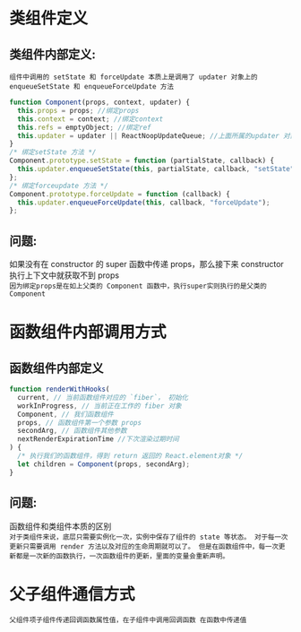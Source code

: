 # 类组件定义
## 类组件内部定义:
`组件中调用的 setState 和 forceUpdate 本质上是调用了 updater 对象上的 enqueueSetState 和 enqueueForceUpdate 方法`
``` javascript
function Component(props, context, updater) {
  this.props = props; //绑定props
  this.context = context; //绑定context
  this.refs = emptyObject; //绑定ref
  this.updater = updater || ReactNoopUpdateQueue; //上面所属的updater 对象
}
/* 绑定setState 方法 */
Component.prototype.setState = function (partialState, callback) {
  this.updater.enqueueSetState(this, partialState, callback, "setState");
};
/* 绑定forceupdate 方法 */
Component.prototype.forceUpdate = function (callback) {
  this.updater.enqueueForceUpdate(this, callback, "forceUpdate");
};
``` 
## 问题:
如果没有在 constructor 的 super 函数中传递 props，那么接下来 constructor 执行上下文中就获取不到 props  
`因为绑定props是在如上父类的 Component 函数中，执行super实则执行的是父类的Component `

# 函数组件内部调用方式
## 函数组件内部定义
``` javascript
function renderWithHooks(
  current, // 当前函数组件对应的 `fiber`， 初始化
  workInProgress, // 当前正在工作的 fiber 对象
  Component, // 我们函数组件
  props, // 函数组件第一个参数 props
  secondArg, // 函数组件其他参数
  nextRenderExpirationTime //下次渲染过期时间
) {
  /* 执行我们的函数组件，得到 return 返回的 React.element对象 */
  let children = Component(props, secondArg);
}
```
## 问题:
函数组件和类组件本质的区别  
` 对于类组件来说，底层只需要实例化一次，实例中保存了组件的 state 等状态。
对于每一次更新只需要调用 render 方法以及对应的生命周期就可以了。
但是在函数组件中，每一次更新都是一次新的函数执行，一次函数组件的更新，里面的变量会重新声明。
`

# 父子组件通信方式
`父组件项子组件传递回调函数属性值，在子组件中调用回调函数
在函数中传递值`
